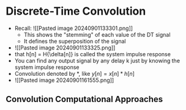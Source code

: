 # Discrete-Time Convolution
- Recall: ![[Pasted image 20240901133301.png]]
	- This shows the "stemming" of each value of the DT signal
	- It defines the superposition of the signal
- ![[Pasted image 20240901133325.png]]
- that h[n] = H{\delta[n]} is called the system impulse response
- You can find any output signal by any delay k just by knowing the system impulse response
- Convolution denoted by \*, like $y[n]=x[n]*h[n]$
- ![[Pasted image 20240901161555.png]]
## Convolution Computational Approaches
